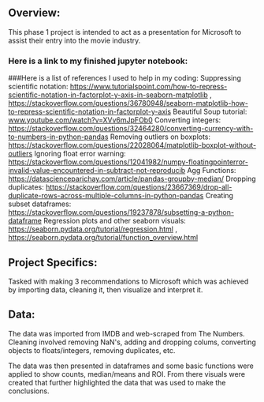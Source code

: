 ## Overview:
This phase 1 project is intended to act as a presentation for Microsoft to assist their entry into the movie industry.

### Here is a link to my finished jupyter notebook:

###Here is a list of references I used to help in my coding:
   Suppressing scientific notation: https://www.tutorialspoint.com/how-to-repress-scientific-notation-in-factorplot-y-axis-in-seaborn-matplotlib ,                                      https://stackoverflow.com/questions/36780948/seaborn-matplotlib-how-to-repress-scientific-notation-in-factorplot-y-axis
   Beautiful Soup tutorial: www.youtube.com/watch?v=XVv6mJpFOb0
   Converting integers: https://stackoverflow.com/questions/32464280/converting-currency-with-to-numbers-in-python-pandas
   Removing outliers on boxplots: https://stackoverflow.com/questions/22028064/matplotlib-boxplot-without-outliers
   Ignoring float error warning: https://stackoverflow.com/questions/12041982/numpy-floatingpointerror-invalid-value-encountered-in-subtract-not-reproducib
   Agg Functions: https://datascienceparichay.com/article/pandas-groupby-median/
   Dropping duplicates: https://stackoverflow.com/questions/23667369/drop-all-duplicate-rows-across-multiple-columns-in-python-pandas
   Creating subset dataframes: https://stackoverflow.com/questions/19237878/subsetting-a-python-dataframe
   Regression plots and other seaborn visuals: https://seaborn.pydata.org/tutorial/regression.html , https://seaborn.pydata.org/tutorial/function_overview.html
   
   
   ## Project Specifics:
   
   Tasked with making 3 recommendations to Microsoft which was achieved by importing data, cleaning it, then visualize and interpret it.
   
   ## Data:
   
   The data was imported from IMDB and web-scraped from The Numbers.
   Cleaning involved removing NaN's, adding and dropping colums, converting objects to floats/integers, removing duplicates, etc.
   
   The data was then presented in dataframes and some basic functions were applied to show counts, median/means and ROI.
   From there visuals were created that further highlighted the data that was used to make the conclusions. 

